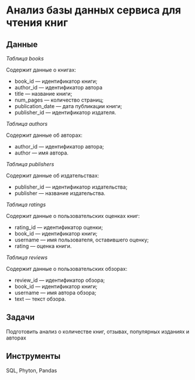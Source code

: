 # Анализ базы данных сервиса для чтения книг
## Данные
*Таблица books*

Содержит данные о книгах:
- book_id — идентификатор книги;
- author_id — идентификатор автора
- title — название книги;
- num_pages — количество страниц;
- publication_date — дата публикации книги;
- publisher_id — идентификатор издателя.

*Таблица authors*

Содержит данные об авторах:
- author_id — идентификатор автора;
- author — имя автора.

*Таблица publishers*

Содержит данные об издательствах:
- publisher_id — идентификатор издательства;
- publisher — название издательства.

*Таблица ratings*

Содержит данные о пользовательских оценках книг:
- rating_id — идентификатор оценки;
- book_id — идентификатор книги;
- username — имя пользователя, оставившего оценку;
- rating — оценка книги.

*Таблица reviews*

Содержит данные о пользовательских обзорах:

- review_id — идентификатор обзора;
- book_id — идентификатор книги;
- username — имя автора обзора;
- text — текст обзора.

## Задачи
Подготовить анализ о ĸоличестве ĸниг, отзывах, популярных изданиях и авторах

## Инструменты
SQL, Phyton, Pandas
  
